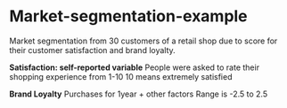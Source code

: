 # Market-segmentation-example
Market segmentation from 30 customers of a retail shop due to score for their customer satisfaction and brand loyalty.

**Satisfaction: self-reported variable**
People were asked to rate their shopping experience from 1-10
10 means extremely satisfied

**Brand Loyalty**
Purchases for 1year + other factors
Range is -2.5 to 2.5
